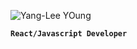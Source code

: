 ![Yang-Lee YOung](https://user-images.githubusercontent.com/41302034/209915796-08d1a05b-881c-442a-ac64-74f44d6cb44d.svg)

**`React/Javascript Developer`**

<!--
**CelalKincross/CelalKincross** is a _special_ ✨ repository because its `README.md` (this file) appears on your GitHub profile.

Here are some ideas to get you started:

- 🔭 I’m currently working on ...
- 🌱 I’m currently learning ...
- 👯 I’m looking to collaborate on ...
- 🤔 I’m looking for help with ...
- 💬 Ask me about ...
- 📫 How to reach me: ...
- 😄 Pronouns: ...
- ⚡ Fun fact: ...
-->
